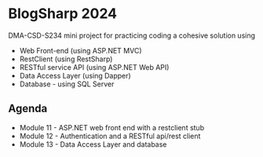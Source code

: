# BlogSharp 2024

DMA-CSD-S234 mini project for practicing coding a cohesive solution using
 - Web Front-end (using ASP.NET MVC)
 - RestClient (using RestSharp)
 - RESTful service API (using ASP.NET Web API)
 - Data Access Layer (using Dapper)
 - Database - using SQL Server 

## Agenda
- Module 11 - ASP.NET web front end with a restclient stub
- Module 12 - Authentication and a RESTful api/rest client
- Module 13 - Data Access Layer and database
